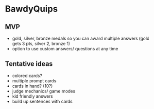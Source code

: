 # BawdyQuips


## MVP
* gold, silver, bronze medals so you can award multiple answers (gold gets 3 pts, silver 2, bronze 1)
* option to use custom answers/ questions at any time

## Tentative ideas
* colored cards?
* multiple prompt cards
* cards in hand? (10?)
* judge mechanics/ game modes
* kid friendly answers
* build up sentences with cards
